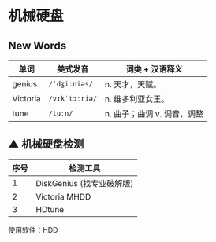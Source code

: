 # 机械硬盘



## New Words

| 单词     | 美式发音       | 词类 + 汉语释义              |
| -------- | -------------- | ---------------------------- |
| genius   | `/ˈdʒiːniəs/`  | n. 天才，天赋。              |
| Victoria | `/vɪkˈtɔːriə/` | n. 维多利亚女王。            |
| tune     | `/tuːn/`       | n. 曲子；曲调  v. 调音，调整 |



## ▲ 机械硬盘检测

| 序号 | 检测工具                  |
| ---- | ------------------------- |
| 1    | DiskGenius (找专业破解版) |
| 2    | Victoria MHDD             |
| 3    | HDtune                    |


使用软件：HDD